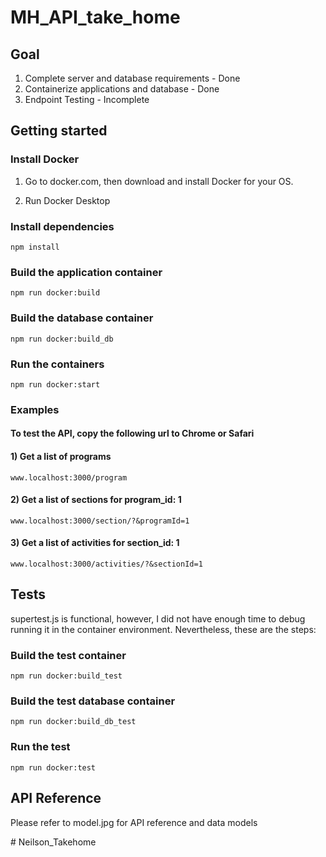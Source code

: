 # MH_API_take_home 

## Goal
1) Complete server and database requirements - Done
2) Containerize applications and database - Done
3) Endpoint Testing - Incomplete

## Getting started

### Install Docker

1) Go to docker.com, then download and install Docker for your OS.

2) Run Docker Desktop

### Install dependencies

```shell
npm install
```

### Build the application container

```shell
npm run docker:build
```

### Build the database container

```shell
npm run docker:build_db
```

### Run the containers

```shell
npm run docker:start
```


### Examples
#### To test the API, copy the following url to Chrome or Safari 

#### 1) Get a list of programs
```shell
www.localhost:3000/program
```

#### 2) Get a list of sections for program_id: 1
```shell
www.localhost:3000/section/?&programId=1
```

#### 3) Get a list of activities for section_id: 1
```shell
www.localhost:3000/activities/?&sectionId=1
```

## Tests

supertest.js is functional, however, I did not have enough time to debug running it in the container environment. Nevertheless, these are the steps:

### Build the test container

```shell
npm run docker:build_test
```

### Build the test database container

```shell
npm run docker:build_db_test
```

### Run the test

```shell
npm run docker:test
```

## API Reference

Please refer to model.jpg for API reference and data models

#   N e i l s o n _ T a k e h o m e  
 